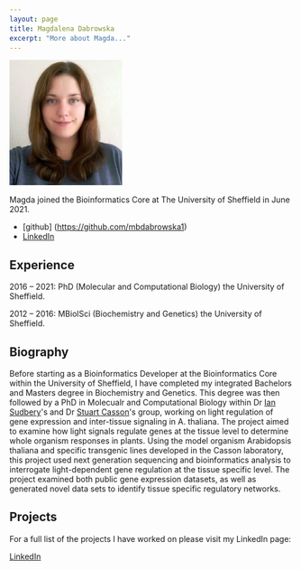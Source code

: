 ```yaml
---
layout: page
title: Magdalena Dabrowska
excerpt: "More about Magda..."
---
```


![Magda](../images/magda.jpg)

Magda joined the Bioinformatics Core at The University of Sheffield in June 2021.

- [github] (https://github.com/mbdabrowska1)
- [LinkedIn](https://www.linkedin.com/in/magdalena-dabrowska-20906692/)

## Experience

2016 – 2021: PhD (Molecular and Computational Biology) the University of Sheffield.

2012 – 2016: MBiolSci (Biochemistry and Genetics) the University of Sheffield. 

## Biography

Before starting as a Bioinformatics Developer at the Bioinformatics Core within the University of Sheffield, I have completed my integrated Bachelors and Masters degree in Biochemistry and Genetics. This degree was then followed by a PhD in Molecualr and Computational Biology within Dr [Ian Sudbery](https://www.sudlab.co.uk/team-1/ian-sudbery)'s and Dr [Stuart Casson](https://www.sheffield.ac.uk/biosciences/people/mbb-staff/academic/stuart-casson)'s group, working on light regulation of gene expression and inter-tissue signaling in A. thaliana. The project aimed to examine how light signals regulate genes at the tissue level to determine whole organism responses in plants. Using the model organism Arabidopsis thaliana and specific transgenic lines developed in the Casson laboratory, this project used next generation sequencing and bioinformatics analysis to interrogate light-dependent gene regulation at the tissue specific level. The project examined both public gene expression datasets, as well as generated novel data sets to identify tissue specific regulatory networks. 

## Projects

For a full list of the projects I have worked on please visit my LinkedIn page:

[LinkedIn](https://www.linkedin.com/in/magdalena-dabrowska-20906692/)
